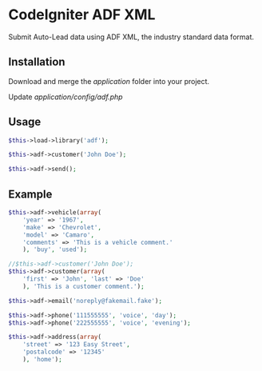 # CodeIgniter ADF XML

Submit Auto-Lead data using ADF XML, the industry standard data format.

## Installation

Download and merge the _application_ folder into your project.

Update _application/config/adf.php_

## Usage

```php
$this->load->library('adf');

$this->adf->customer('John Doe');

$this->adf->send();
```

## Example

```php
$this->adf->vehicle(array(
	'year' => '1967',
	'make' => 'Chevrolet',
	'model' => 'Camaro',
	'comments' => 'This is a vehicle comment.'
	), 'buy', 'used');

//$this->adf->customer('John Doe');
$this->adf->customer(array(
	'first' => 'John', 'last' => 'Doe'
	), 'This is a customer comment.');

$this->adf->email('noreply@fakemail.fake');

$this->adf->phone('111555555', 'voice', 'day');
$this->adf->phone('222555555', 'voice', 'evening');

$this->adf->address(array(
	'street' => '123 Easy Street',
	'postalcode' => '12345'
	), 'home');
```
